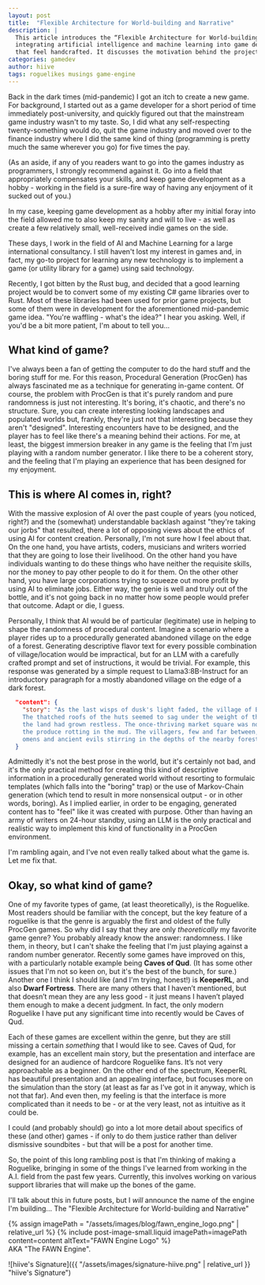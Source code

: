 ```yaml
---
layout: post
title:  "Flexible Architecture for World-building and Narrative"
description: |
  This article introduces the “Flexible Architecture for World-building and Narrative” (FAWN) engine, a project aimed at 
  integrating artificial intelligence and machine learning into game design to create procedurally generated experiences 
  that feel handcrafted. It discusses the motivation behind the project and its intended goals. 
categories: gamedev
author: hiive
tags: roguelikes musings game-engine
---
```


Back in the dark times (mid-pandemic) I got an itch to create a new game. For background, I started out as a game 
developer for a short period of time immediately post-university, and quickly figured out that the mainstream game 
industry wasn't to my taste.
So, I did what any self-respecting twenty-something would do, quit the game industry and moved over to the finance 
industry where I did the same kind of thing (programming is pretty much the same wherever you go) for five times the 
pay.

(As an aside, if any of you readers want to go into the games industry as programmers, I strongly recommend against it. 
Go into a field that appropriately compensates your skills, and keep game development as a hobby - working in the field 
is a sure-fire way of having any enjoyment of it sucked out of you.)

In my case, keeping game development as a hobby after my initial foray into the field allowed me to also keep my sanity 
and will to live - as well as create a few relatively small, well-received indie games on the side.

These days, I work in the field of AI and Machine Learning for a large international consultancy. I still haven't lost 
my interest in games and, in fact, my go-to project for learning any new technology is to implement a game (or utility 
library for a game) using said technology.

Recently, I got bitten by the Rust bug, and decided that a good learning project would be to convert some of my 
existing C# game libraries over to Rust. Most of these libraries had been used for prior game projects, but some of 
them were in development for the aforementioned mid-pandemic game idea. "You're waffling - what's the idea?" I hear you 
asking. Well, if you'd be a bit more patient, I'm about to tell you...

## What kind of game?
I've always been a fan of getting the computer to do the hard stuff and the boring stuff for me. For this reason, 
Procedural Generation (ProcGen) has always fascinated me as a technique for generating in-game content.
Of course, the problem with ProcGen is that it's purely random and pure randomness is just not interesting. It's boring, 
it's chaotic, and there's no structure.
Sure, you can create interesting looking landscapes and populated worlds but, frankly, they're just not that interesting 
because they aren't "designed". Interesting encounters have to be designed, and the player has to feel like there's a 
meaning behind their actions.
For me, at least, the biggest immersion breaker in any game is the feeling that I'm just playing with a random number 
generator. I like there to be a coherent story, and the feeling that I'm playing an experience that has been designed 
for my enjoyment.

## This is where AI comes in, right?
With the massive explosion of AI over the past couple of years (you noticed, right?) and the (somewhat) understandable 
backlash against "they're taking our jorbs" that resulted, there a lot of opposing views about the ethics of using 
AI for content creation. Personally, I'm not sure how I feel about that. On the one 
hand, you have artists, coders, musicians and writers worried that they are going to lose their livelihood. 
On the other hand you have individuals wanting to do these things who have neither the requisite skills, nor the money 
to pay other people to do it for them. On the other other hand, you have large corporations trying to squeeze out more 
profit by using AI to eliminate jobs. Either way, the genie is well and truly out of the bottle, 
and it's not going back in no matter how some people would prefer that outcome. Adapt or die, I guess.

Personally, I think that AI would be of particular (legitimate) use in helping to shape the randomness of procedural 
content. Imagine a scenario where a player rides up to a procedurally generated abandoned village on the edge of a 
forest. Generating descriptive flavor text for every possible combination of village/location would be impractical, 
but for an LLM with a carefully crafted prompt and set of instructions, it would be trivial.
For example, this response was generated by a simple request to Llama3:8B-Instruct for an introductory paragraph for a 
mostly abandoned village on the edge of a dark forest.

```json
  "content": {
    "story": "As the last wisps of dusk's light faded, the village of Brindlemark lay shrouded in an unsettling silence. 
    The thatched roofs of the huts seemed to sag under the weight of the oppressive atmosphere, as if the very spirits of
    the land had grown restless. The once-thriving market square was now a scene of desolation, the stalls abandoned and
    the produce rotting in the mud. The villagers, few and far between, huddled in their homes, whispering tales of dark
    omens and ancient evils stirring in the depths of the nearby forest."
  }
```

Admittedly it's not the best prose in the world, but it's certainly not bad, and it's the only practical method for 
creating this kind of descriptive information in a procedurally generated world without resorting to formulaic templates 
(which falls into the "boring" trap) or the use of Markov-Chain generation (which tend to result in more nonsensical 
output - or in other words, boring). 
As I implied earlier, in order to be engaging, generated content has to "feel" like it was created with purpose. 
Other than having an army of writers on 24-hour standby, using an LLM is the only practical and realistic way to 
implement this kind of functionality in a ProcGen environment.

I'm rambling again, and I've not even really talked about what the game is. Let me fix that.



## Okay, so what kind of game?
One of my favorite types of game, (at least theoretically), is the Roguelike. Most readers should be familiar with the 
concept, but the key feature of a roguelike is that the genre is arguably the first and oldest of the fully ProcGen games.
So why did I say that they are only *theoretically* my favorite game genre? You probably already know the answer: 
randomness. I like them, in theory, but I can't shake the feeling that I'm just playing against a random number 
generator. Recently some games have improved on this, with a particularly notable example being **Caves of Qud**. 
(It has some other issues that I'm not so keen on, but it's the best of the bunch, for sure.) Another one I think I 
should like (and I'm trying, honest!) is **KeeperRL**, and also **Dwarf Fortress**. 
There are many others that I haven’t mentioned, but that doesn’t mean they are any less good - it just means I haven’t 
played them enough to make a decent judgment. In fact, the only modern Roguelike I have put any significant time into 
recently would be Caves of Qud.

Each of these games are excellent within the genre, but they are still missing a certain *something* that I would like 
to see. Caves of Qud, for example, has an excellent main story, but the presentation and interface are designed for an 
audience of hardcore Roguelike fans. It’s not very approachable as a beginner. On the other end of the spectrum, 
KeeperRL has beautiful presentation and an appealing interface, but focuses more on the simulation than the story 
(at least as far as I’ve got in it anyway, which is not that far). And even then, my feeling is that the interface 
is more complicated than it needs to be - or at the very least, not as intuitive as it could be.

I could (and probably should) go into a lot more detail about specifics of these (and other) games - if only to do them 
justice rather than deliver dismissive soundbites - but that will be a post for another time.

So, the point of this long rambling post is that I'm thinking of making a Roguelike, bringing in some of the things 
I've learned from working in the A.I. field from the past few years. Currently, this involves working on various 
support libraries that will make up the bones of the game.

I'll talk about this in future posts, but I *will* announce the name of the engine I'm building... 
The <span class="hiive-highlight">&quot;Flexible Architecture for World-building and Narrative&quot;</span>

<div>
{% assign imagePath = "/assets/images/blog/fawn_engine_logo.png" | relative_url %}
{% include post-image-small.liquid imagePath=imagePath content=content altText="FAWN Engine Logo" %}
</div>
AKA <span class="hiive-highlight">"The FAWN Engine"</span>.

![hiive's Signature]({{ "/assets/images/signature-hiive.png" | relative_url }} "hiive's Signature")


